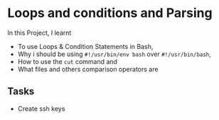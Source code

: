 # Loops and conditions and Parsing
In this Project, I learnt 
- To use Loops & Condition Statements in Bash,
- Why i should be using `#!/usr/bin/env bash` over `#!/usr/bin/bash`,
- How to use the `cut` command
and 
-  What files and others comparison operators are

## Tasks
- Create ssh keys

